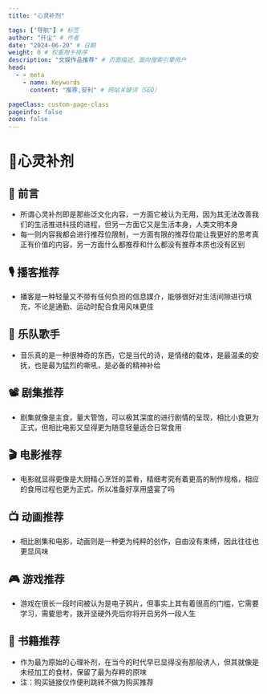 ```yaml
---
title: "心灵补剂"

tags: ["导航"] # 标签
author: "仟尘" # 作者
date: "2024-06-20" # 日期
weight: 0 # 权重用于排序
description: "文娱作品推荐" # 页面描述、面向搜索引擎用户
head:
  - - meta
    - name: Keywords
      content: "推荐,安利" # 网站关键词（SEO）

pageClass: custom-page-class
pageinfo: false
zoom: false
---
```


<style src="./index.css"></style>
<script setup>
  import VPFeature from ".vitepress/theme/components/VPFeature.vue";
</script>

# 🍹心灵补剂
## 📼 前言

- 所谓心灵补剂即是那些泛文化内容，一方面它被认为无用，因为其无法改善我们的生活推进科技的进程，但另一方面它又是生活本身，人类文明本身
- 每一则内容我都会进行推荐位限制，一方面有限的推荐位能让我更好的思考真正有价值的内容，另一方面什么都推荐和什么都没有推荐本质也没有区别

## 🎙️ 播客推荐
- 播客是一种轻量又不带有任何负担的信息媒介，能够很好对生活间隙进行填充，不论是通勤、运动时配合食用风味更佳

<div class="VPFeature-item">
<VPFeature icon = '<img src="https://bts-image.xyzcdn.net/aHR0cHM6Ly9tZWRpYS53YXZwdWIuY29tL2I4LzQxL2MwLzIwMjMwNjI0MDA1MzI1LXhTYkJRYmdQcWpRWVJZdHAucG5n.png@small">'  
title = "故事FM" 
details = "故事作为认知世界的一种方式，将带我们看到那些不曾见过的暗面" 
link = "https://www.xiaoyuzhoufm.com/podcast/5e280fad418a84a0461fb38b" 
linkText="小宇宙" />

<VPFeature icon = '<img src="https://bts-image.xyzcdn.net/aHR0cHM6Ly9pbWFnZS54eXpjZG4ubmV0L0ZuTm5pUnlOcm9JNFNBbXN5TElIb1ZvenhxRnU=@small">'  
title = "加州101" 
details = "历史、世界、生活又或是什么都聊，可以说是最爱的播客没有之一了" 
link = "https://www.xiaoyuzhoufm.com/podcast/5e280faf418a84a0461fbd0d" 
linkText="小宇宙" />

<VPFeature icon = '<img src="https://bts-image.xyzcdn.net/aHR0cHM6Ly9pbWFnZS54eXpjZG4ubmV0L0ZqbjRFRWQzX1FKWHUzUWY4TWROSFhkUnpiRjQuanBn.jpg@small">'  
title = "日谈公园" 
details = "不用过多介绍，博客界的扛把子，鼎力推荐其中的李淼罪案系列，刘所聊历史" 
link = "https://www.xiaoyuzhoufm.com/podcast/5e280faa418a84a0461f9ad8" 
linkText="小宇宙" />

<VPFeature icon = '<img src="https://bts-image.xyzcdn.net/aHR0cHM6Ly9pbWFnZS54eXpjZG4ubmV0L0ZqZkt3UnpfZTBYX0pidmVKU3RtZUEtSjBZc3kucG5n.png@small">'  
title = "跳进兔子洞" 
details = "声音特稿，一种新闻故事，又是带故事的新闻，非常的精品，期待下一季" 
link = "https://www.xiaoyuzhoufm.com/podcast/6289d46e5cf4a5ad60ca08f8" 
linkText="小宇宙" />
</div>

## 🎸 乐队歌手
- 音乐真的是一种很神奇的东西，它是当代的诗，是情绪的载体，是最温柔的安抚，也是最为猛烈的嘶吼，是必备的精神补给

<div class="VPFeature-item">
<VPFeature icon = '<img src="https://is1-ssl.mzstatic.com/image/thumb/Features124/v4/39/86/94/398694e0-d0e6-4f47-6867-80750a2c8221/pr_source.png/190x190cc.webp">'  
title = "草东没有派对" 
details = "是为赋新词强说愁，亦是情绪释放时最猛烈的嘶吼" 
link = "https://music.apple.com/hk/artist/%E8%8D%89%E6%9D%B1%E6%B2%92%E6%9C%89%E6%B4%BE%E5%B0%8D/1110664089" 
linkText="Apple Music" />

<VPFeature icon = '<img src="http://p1.music.126.net/8fiT6WvJt-t-Cv30R9Yu1g==/1416170985079949.jpg?param=180y180">'  
title = "刘昊霖" 
details = "用最平静温柔的语调，娓娓讲诉生活的故事“生活，它就这么继续。”" 
link = "https://music.apple.com/us/artist/%E5%88%98%E6%98%8A%E9%9C%96/1539690752?l=zh-Hans-CN" 
linkText="Apple Music" />

<VPFeature icon = '<img src="https://is1-ssl.mzstatic.com/image/thumb/AMCArtistImages116/v4/56/2e/0d/562e0d94-69e7-bd50-c0ed-113ab813772a/7d8c28e1-444f-46d6-a90c-d60df8089cae_ami-identity-b029080388daab86aa2753efa9bac47f-2023-10-26T14-03-50.766Z_cropped.png/190x190cc.webp">'  
title = "Cosmo Sheldrake" 
details = "来自英国的独立音乐人，他的音乐总让人感觉像是走入了一片奇妙的魔法森林" 
link = "https://music.apple.com/us/artist/cosmo-sheldrake/459722898" 
linkText="Apple Music" />

<VPFeature icon = '<img src="https://is1-ssl.mzstatic.com/image/thumb/Video115/v4/67/6a/d4/676ad400-ecf7-9e3b-1364-646cc478846a/Jobebfa0788-4d8e-4f7c-a906-1667764948d8-112461293-PreviewImage_preview_image_nonvideo_sdr-Time1619813784597.png/316x316bb.webp">'  
title = "Billie Eilish" 
details = "开挂一般的履历无需多言，但对我而言反而是让我突然发觉，啊我也是会喜欢流行乐的" 
link = "https://music.apple.com/us/artist/billie-eilish/1065981054" 
linkText="Apple Music" />
</div>

## 📽️ 剧集推荐
- 剧集就像是主食，量大管饱，可以极其深度的进行剧情的呈现，相比小食更为正式，但相比电影又显得更为随意轻量适合日常食用

<div class="VPFeature-item">
<VPFeature 
icon = '<img src="https://s2.loli.net/2024/06/24/wvb5qZGDt6CRmka.jpg" style = "max-width: 100%;transform: translate(0%, -20%);">'  
title = "切尔诺贝利" 
details = "一段需要铭记的历史，需要反思的历史，但显然灾难终将反复" 
link = "https://www.bilibili.com/bangumi/play/ep775939" 
linkText="BiliBili" />

<VPFeature 
icon = '<img src="https://s2.loli.net/2024/06/24/TtplcmxrhVfgzSH.webp" style = "max-width: 150%;transform: translate(-10%, 0%);">'  
title = "我的大叔" 
details = "悲惨但是倔强，深情但并非爱情，一段跳脱于框架的故事（大叔走好）" 
:extraLinks="[
  { text: '豆瓣', link: 'https://movie.douban.com/subject/27602137/' },
  { text: '在线', link: 'https://ddys.one/vod/20184994/' },
]"/>

<VPFeature 
icon = '<img src="https://s2.loli.net/2024/06/24/JyasXdNpWmLfBFO.jpg" style = "max-width: 180%;transform: translate(0%, 0%);">'  
title = "冰血暴" 
details = "悬疑犯罪，黑色幽默，加以极其风格化的剧情叙事" 
:extraLinks="[
  { text: '豆瓣', link: 'https://movie.douban.com/subject/24297912/' },
  { text: '在线', link: 'https://ddys.one/vod/20140769/' },
]"/>

<VPFeature 
icon = '<img src="https://s2.loli.net/2024/06/24/hnVGHxyeD3pgmLw.jpg" style = "transform: translate(0%, -6%);">'  
title = "人生切割术" 
details = "自我的剥削又是否算是一种剥削，用自由又能否换来自由" 
:extraLinks="[
  { text: '豆瓣', link: 'https://movie.douban.com/subject/34885342/' },
  { text: '在线', link: 'https://ddys.one/vod/20228199/' },
]"/>
</div>

## 🎬 电影推荐
- 电影就显得更像是大厨精心烹饪的菜肴，精细考究有着更高的制作规格，相应的食用过程也更为正式，所以准备好享用盛宴了吗

<div class="VPFeature-item">
<VPFeature icon = '<img src="https://s2.loli.net/2024/06/24/Gw56jtiouQsnheA.jpg" style = "max-width: 150%;transform: translate(8%, 0%);">'  
title = "花束般的恋爱" 
details = "要溢出屏幕的日式小清新，也许遗憾但并不糟糕" 
:extraLinks="[
  { text: '豆瓣', link: 'https://movie.douban.com/subject/34874432/' },
  { text: '腾讯视频', link: 'https://v.qq.com/x/cover/mzc0020094fsb0o/d0043k1zdk9.html' },
]"/>

<VPFeature icon = '<img src="https://s2.loli.net/2024/06/24/jc7O4Jpk3GtxQYo.jpg" style = "max-width: 150%;transform: translate(%, 0%);">'  
title = "两杆大烟枪" 
details = "黑色幽默的标杆之作，多线叙事最终碰撞时的核爆呈现" 
:extraLinks="[
  { text: '豆瓣', link: 'https://movie.douban.com/subject/1293350/' },
  { text: 'BillBill', link: 'https://www.bilibili.com/bangumi/play/ep811973?theme=movie&spm_id_from=333.337.0.0' },
]"/>

<VPFeature icon = '<img src="https://s2.loli.net/2024/06/24/Dwlz2WQLskR6fNh.jpg" style = "max-width: 150%;transform: translate(0%, 0%);">'  
title = "狗十三" 
details = "一个中式童年的故事，只记得看的那天下了初雪" 
:extraLinks="[
  { text: '豆瓣', link: 'https://movie.douban.com/subject/25716096/' },
  { text: '腾讯视频', link: 'https://v.qq.com/x/cover/2j5kilwvtepehti/u00298ogwed.html' },
]"/>

<VPFeature icon = '<img src="https://s2.loli.net/2024/06/24/Qi8hmNsJEeC6RWY.jpg" style = "max-width: 150%;transform: translate(0%, 0%);">'  
title = "小丑" 
details = "都说要微笑的面对生活，但如果生活讨厌你的笑声又该怎么办" 
:extraLinks="[
  { text: '豆瓣', link: 'https://movie.douban.com/subject/27119724/' },
  { text: '在线', link: 'https://ddys.pro/joker-2019/' },
]"/>
</div>

## 📺 动画推荐
- 相比剧集和电影，动画则是一种更为纯粹的创作，自由没有束缚，因此往往也更显风味

<div class="VPFeature-item">
<VPFeature icon = '<img src="https://s2.loli.net/2024/06/24/rJag7izBoRjmK9t.jpg" style = "max-width: 180%;transform: translate(0%, 0%);">'  
title = "英雄联盟:双城之战" 
details = "完全超出预期的美术表现和剧情编排，即使抛开 IP 也是一部极其优秀的作品" 
:extraLinks="[
  { text: '豆瓣', link: 'https://movie.douban.com/subject/34867871/' },
  { text: '腾讯视频', link: 'https://v.qq.com/x/cover/mzc0020040co24e/y004121gur2.html' },
]"/>

<VPFeature icon = '<img src="https://s2.loli.net/2024/06/24/S57LQX2MZ4asArw.jpg" style = "max-width: 150%;transform: translate(0%, 0%);">'  
title = "蜘蛛侠:平行宇宙" 
details = "各种美术风格的完美混搭，商业语境下艺术创作的究极释放" 
:extraLinks="[
  { text: '豆瓣', link: 'https://movie.douban.com/subject/26374197/' },
  { text: 'BillBill', link: 'https://www.bilibili.com/bangumi/play/ep731907?theme=movie&spm_id_from=333.337.0.0' },
]"/>

<VPFeature icon = '<img src="https://s2.loli.net/2024/06/24/boeDmkx94vc6RhP.jpg" style = "max-width: 150%;transform: translate(0%, 10%);">'  
title = "间谍过家家" 
details = "深度或是严密的逻辑？<br>不不不，温馨美好，放空享受这就够了" 
:extraLinks="[
  { text: '豆瓣', link: 'https://movie.douban.com/subject/35258427/' },
  { text: 'BillBill', link: 'https://www.bilibili.com/bangumi/play/ss43622?spm_id_from=333.337.0.0' },
]"/>

<VPFeature icon = '<img src="https://s2.loli.net/2024/06/24/QHA3noqNwmLcU2e.jpg" style = "max-width: 150%;transform: translate(0%, -4%);">'  
title = "疯狂动物城" 
details = "迪士尼献上的乌托邦，妥妥没有短板的六边形战士" 
:extraLinks="[
  { text: '豆瓣', link: 'https://movie.douban.com/subject/25662329/' },
  { text: 'BillBill', link: 'https://www.bilibili.com/bangumi/play/ss46054?theme=movie&spm_id_from=333.337.0.0' },
]"/>
</div>

## 🎮 游戏推荐
- 游戏在很长一段时间被认为是电子鸦片，但事实上其有着很高的门槛，它需要学习，需要思考，拨开坚硬外壳后你将开启另外一段人生
<div class="VPFeature-item">
<VPFeature icon = '<img src="https://s2.loli.net/2024/06/24/sTarb1nZUqd8VAM.jpg">'  
title = "艾迪芬奇的记忆" 
details = "谈到游戏艺术必定绕不开的一个作品，对体验性叙事进行了完美的呈现" 
link = "https://store.steampowered.com/app/501300/What_Remains_of_Edith_Finch/?l=schinese&curator_clanid=29227165" 
linkText="Steam" />

<VPFeature icon = '<img src="https://s2.loli.net/2024/06/24/7GRqc9YWdFVayvJ.jpg" style = "max-width: 220%;">'  
title = "最后生还者" 
details = "可以说是游戏这一媒介叙事的巅峰之作，直到出了第二部。。。" 
link = "https://store.steampowered.com/app/1888930/The_Last_of_Us_Part_I/" 
linkText="Steam" />

<VPFeature icon = '<img src="https://s2.loli.net/2024/06/24/UGL96YglSsIfQHh.jpg" style = "transform: translate(0%, 10%);">'  
title = "荒野大镖客" 
details = "用海量的细节搭建了一个无比真实的西部世界，开放世界的标杆之作" 
link = "https://store.steampowered.com/app/1174180/Red_Dead_Redemption_2/?l=schinese&curator_clanid=27093039" 
linkText="Steam" />

<VPFeature icon = '<img src="https://s2.loli.net/2024/06/24/OjKQzemANVIxWFc.jpg" style = "max-width: 220%;">'  
title = "神界:原罪" 
details = "原神启动-- <br>TRPG 作为 RPG 类型的起源，CRPG 注定不能缺席" 
link = "https://store.steampowered.com/app/435150/Divinity_Original_Sin_2__Definitive_Edition/" 
linkText="Steam" />
</div>

## 📖 书籍推荐
- 作为最为原始的心理补剂，在当今的时代早已显得没有那般诱人，但其就像是未经加工的食材，保留了最为存粹的原味
- 注：购买链接仅作便利跳转不做为购买推荐

<div class="VPFeature-item">
<VPFeature icon = '<img src="https://s2.loli.net/2024/06/24/fGY9TavsjlNpyHk.jpg" style = "transform: translate(0%, 10%)">'  
title = "黄金时代" 
details = "是心甘情愿的接受来自外界的阉割，还是进行一下徒劳的挣扎呢" 
:extraLinks="[
  { text: '豆瓣', link: 'https://book.douban.com/subject/27013741/' },
  { text: '购买', link: 'https://union-click.jd.com/jdc?e=618%7Cpc%7C&p=JF8BARAJK1olXgEGXF1fAUMeCl8IGloWVQcFVFtYAEoVA19MRANLAjZbERscSkAJHTdNTwcKBlMdBgABFksWAmwAGlwVWAMKVVxdFxJSXzI4UAtcA1BbUyg9aRdWRT1RYRtIHHZDElJROEonAG4KHlMWXgQFVm5tCEwnQgEIGlIQXAIAVG5cOEsRA2cLGFkdVQACV1htD0seMyldUDBuAWdpEyIkfxVJM184GGsSXQ8WUiwcWl8RcV84G2sWbQYDVFZeCUIXC2YNB1sQXg4BUUJdDksfAGwJHFkVWg4CZFxcCU8eM184Tx5zJ09ZMDU1UhITQRNuHBoVDlMFVjkBZklWUwdhZiNlPm5LKSBVVjB3U18NKw' },
]"/>

<VPFeature icon = '<img src="https://s2.loli.net/2024/06/24/tJxzocgv3MW6XrE.jpg" style = "max-width: 200%; transform: translate(-24%, 0%)">'  
title = "献给阿尔吉侬的花束" 
details = "如果可以的话，是应该选择成为痛苦的智者，还是一个快乐的傻子" 
:extraLinks="[
  { text: '豆瓣', link: 'https://book.douban.com/subject/26362836/' },
  { text: '购买', link: 'https://union-click.jd.com/jdc?e=618%7Cpc%7C&p=JF8BARAJK1olXwQKVVxVCE4QC18IGlodWwcFVF9dDE8TBl9MRANLAjZbERscSkAJHTdNTwcKBlMdBgABFksWAmcOGlwVXAYGUFpYFxJSXzI4TgtjCmEEUT49DxtMYDdqfyRzOk1jNFJROEonAG4KHlMWXgQFVm5tCEwnQgEIGF8UWA8DU25cOEsRA2cLGF4WWw8LXFttD0seMyldUDBuAWdpEyIkfxVJM184GGsSXQ8WUiwcWl8RcV84G2sWbQYDVFZeCEsWB2cJB1sXVAMLUEJdDksfAGwNG1gWWQ4AZFxcCU8eM184ElhtK34FNFghYBhUYzh7Tg5mFAJ9IR4UZklNXhBfEhJwFXoDKVYnSDhwfl8NKw' },
]"/>

<VPFeature icon = '<img src="https://s2.loli.net/2024/06/24/DnxmTAdEqKpk37j.jpg" style = "max-width: 110%; transform: translate(2%, 14%);">'  
title = "一个陌生女人的来信" 
details = "一场孤独的爱，被动而又主动的爱，只因你让我至死无法忘怀" 
:extraLinks="[
  { text: '豆瓣', link: 'https://book.douban.com/subject/2154960/' },
  { text: '购买', link: 'https://union-click.jd.com/jdc?e=618%7Cpc%7C&p=JF8BAQ0JK1olXQAFUVpbDEIeAV8IGloRWQcHUldYDkkeA19MRANLAjZbERscSkAJHTdNTwcKBlMdBgABFksWAmsMGl4TVAMEVlddFxJSXzI4bBocA3sYBic_Wjl-ZXFRZD9NOG9UElJROEonAG4KHlMWXgQFVm5tCEwnQgEOG1gUXjYDZF5bCEMUAGoKG1kRXgYyU15UOA1CSARzRzp-Gnp7IwADOHsnAF8PG1IBW3RDBkpbensnA18LK1sUXQ4BUVtbCEgfH28KG10cXhoCUl5VC0gSAGcAGFwdbQQDVVpUOHsnBWsIGzxvIw5aLVw7Xhl8Azt-bRtpGXtYOlwaWy52Xip6bANTLlZnFBpdSHsSMw' },
]"/>

<VPFeature icon = '<img src="https://s2.loli.net/2024/06/24/bI3G9HUzSQXl12j.jpg" style = "max-width: 110%;">'  
title = "生死疲劳" 
details = "魔幻现实主义的中国乡土，挥之不去的是深深的时代烙印" 
:extraLinks="[
  { text: '豆瓣', link: 'https://book.douban.com/subject/35587028/' },
  { text: '购买', link: 'https://union-click.jd.com/jdc?e=618%7Cpc%7C&p=JF8BARAJK1olXgYEVlhfC0IWC18IGloQXgELXFldD0gWB19MRANLAjZbERscSkAJHTdNTwcKBlMdBgABFksWAmoLHFIdWgYFV19ZFxJSXzI4RCsWPH8YLVs4Wg9ofRp-aBlTOkdkJFJROEonAG4KHlMWXgQFVm5tCEwnQgEIGlkdXAMFV25cOEsRA2cLGF4XWQUFVV9tD0seMyldUDBuAWdpEyIkfxVJM184GGsSXQ8WUiwcWl8RcV84G2sWbQYDVFdUAUkXBG8PB1sRXwUEUEJdDksfAGwNGVgcWw4CZFxcCU8eM184TgtpAU0LEgtadylIAghTQCVWAnlfVAMtZklPXRNNaDNWCwFnPSUYcxxeYl8NKw' },
]"/>
</div>